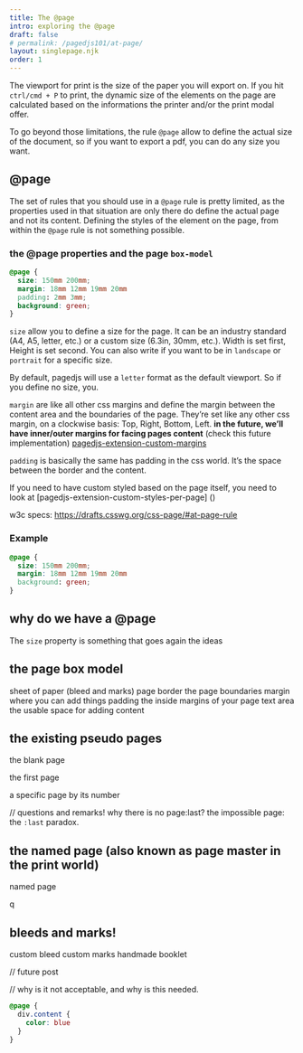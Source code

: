 ```yaml
---
title: The @page
intro: exploring the @page  
draft: false
# permalink: /pagedjs101/at-page/
layout: singlepage.njk
order: 1
---
```


The viewport for print is the size of the paper you will export on. 
If you hit `ctrl/cmd + P` to print, the dynamic size of the elements on the page are calculated based on the informations the printer and/or the print modal offer.

To go beyond those limitations, the rule `@page` allow to define the actual size of the document, so if you want to export a pdf, you can do any size you want.

## @page

The set of rules that you should use in a `@page` rule is pretty limited, as the properties used in that situation are only there do define the actual page and not its content. Defining the styles of the element on the page, from within the `@page` rule is not something possible. 


### the @page properties and the page `box-model`

```css
@page {
  size: 150mm 200mm;
  margin: 18mm 12mm 19mm 20mm
  padding: 2mm 3mm;
  background: green;
}
```

`size` allow you to define a size for the page. It can be an industry standard (A4, A5, letter, etc.) or a custom size (6.3in, 30mm, etc.). Width is set first, Height is set second. You can also write if you want to be in `landscape` or `portrait` for a specific size.

 By default,  pagedjs will use a `letter` format as the default viewport. So if you define no size, you.


`margin` are like all other css margins and define the margin between the content area and the boundaries of the page. They’re set like any other css margin, on a clockwise basis:  Top, Right, Bottom, Left. **in the future, we’ll have inner/outer margins for facing pages content** (check this future implementation) [pagedjs-extension-custom-margins]() 

`padding` is basically the same has padding in the css world. It’s the space between the border and the content.




If you need to have custom styled based on the page itself, you need to look at [pagedjs-extension-custom-styles-per-page] ()



w3c specs:  https://drafts.csswg.org/css-page/#at-page-rule

### Example

```css
@page {
  size: 150mm 200mm;
  margin: 18mm 12mm 19mm 20mm
  background: green;
}
```





## why do we have a @page


The `size` property is something that goes again the ideas 


## the page box model

sheet of paper (bleed and marks)
page border  the page boundaries
margin  where you can add things
padding  the inside margins of your page
text area the usable space for adding content



## the existing pseudo pages

the blank page

the first page

a specific page by its number


// questions and remarks!
why there is no page:last? 
the impossible page: the `:last` paradox.


## the named page (also known as page master in the print world)

named page 


q

## bleeds and marks!

custom bleed
custom marks
handmade booklet



// future post

// why is it not acceptable, and why is this needed.


```css
@page {
  div.content { 
    color: blue
  }
}
```

